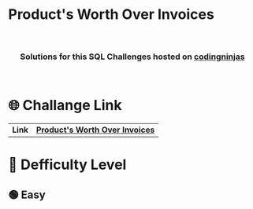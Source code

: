 # Product's Worth Over Invoices

  <br>
<div align="center">

  <h3>Solutions for this SQL Challenges hosted on <a href="https://www.codingninjas.com/codestudio/problems">codingninjas</a></h3>
 
</div>
 <br>

# 🌐 Challange Link

|||
|---|---|
| **Link** | **<a href="https://www.codingninjas.com/codestudio/problems/product-s-worth-over-invoices_2188792">Product's Worth Over Invoices<a>** |

# 🎯 Defficulty Level

  <h2> 🟢 Easy </h2>
